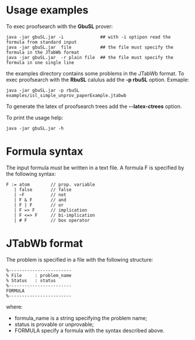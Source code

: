 # Usage examples

To exec proofsearch with the **GbuSL** prover:

```
java -jar gbuSL.jar -i              ## with -i optipon read the formula from standard input
java -jar gbuSL.jar  file           ## the file must specify the formula in the JTabWb format
java -jar gbuSL.jar  -r plain file  ## the file must specify the formula in one single line
```

the examples directory contains some problems in the JTabWb format.
To exec proofsearch with the **RbuSL** calulus add the **-p rbuSL**
option. Exmaple:

```
java -jar gbuSL.jar -p rbuSL examples/isl_simple_unprov_paperExample.jtabwb
```

To generate the latex of proofsearch trees add the **--latex-ctrees** option.

To print the usage help:

```
java -jar gbuSL.jar -h
```





# Formula syntax

The input formula must be written in a text file. A formula F is specified by the following syntax:

```
F := atom        // prop. variable
   | false       // false
   | ~F          // not 
   | F & F       // and
   | F | F       // or
   | F => F      // implication
   | F <=> F     // bi-implication
   | # F         // box operator
```

# JTabWb format

The problem is specified in a file with the following structure:

```
%------------------------
% File     : problem_name
% Status   : status
%------------------------
FORMULA
%------------------------
```

where:
- formula_name is a string specifying the problem name;
- status is provable or unprovable;
- FORMULA specify a formula with the syntax described above.